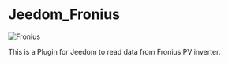 # Jeedom_Fronius

![Fronius](https://sattaz.github.io/Jeedom_Fronius/pictures/fronius_icon.png)

This is a Plugin for Jeedom to read data from Fronius PV inverter.
